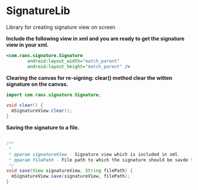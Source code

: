 # SignatureLib
Library for creating signature view on screen

**Include the following view in xml and you are ready to get the signature view in your xml.**

```xml
<com.raos.signature.Signature
        android:layout_width="match_parent"
        android:layout_height="match_parent" />
```

**Clearing the canvas for re-signing: clear() method clear the witten signature on the canvas.**

```java
import com.raos.signature.Signature;

void clear() {
  mSignatureView.clear();
}
```

**Saving the signature to a file.**

```java

/**
 * 
 * @param signatureView - Signature view which is included in xml.
 * @param filePath - File path to which the signature should be savde to.
 */
void save(View signatureView, String filePath) {
  mSignatureView.save(signatureView, filePath);
}
```
